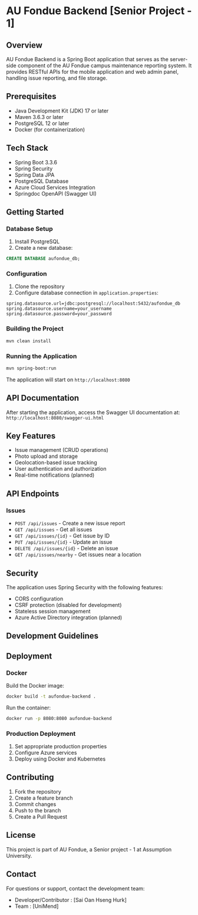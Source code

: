 # AU Fondue Backend [Senior Project - 1]

## Overview
AU Fondue Backend is a Spring Boot application that serves as the server-side component of the AU Fondue campus maintenance reporting system. It provides RESTful APIs for the mobile application and web admin panel, handling issue reporting, and file storage.

## Prerequisites
- Java Development Kit (JDK) 17 or later
- Maven 3.6.3 or later
- PostgreSQL 12 or later
- Docker (for containerization)

## Tech Stack
- Spring Boot 3.3.6
- Spring Security
- Spring Data JPA
- PostgreSQL Database
- Azure Cloud Services Integration
- Springdoc OpenAPI (Swagger UI)

## Getting Started

### Database Setup
1. Install PostgreSQL
2. Create a new database:
```sql
CREATE DATABASE aufondue_db;
```

### Configuration
1. Clone the repository
2. Configure database connection in `application.properties`:
```properties
spring.datasource.url=jdbc:postgresql://localhost:5432/aufondue_db
spring.datasource.username=your_username
spring.datasource.password=your_password
```

### Building the Project
```bash
mvn clean install
```

### Running the Application
```bash
mvn spring-boot:run
```
The application will start on `http://localhost:8080`

## API Documentation
After starting the application, access the Swagger UI documentation at:
`http://localhost:8080/swagger-ui.html`

## Key Features
- Issue management (CRUD operations)
- Photo upload and storage
- Geolocation-based issue tracking
- User authentication and authorization
- Real-time notifications (planned)

## API Endpoints

### Issues
- `POST /api/issues` - Create a new issue report
- `GET /api/issues` - Get all issues
- `GET /api/issues/{id}` - Get issue by ID
- `PUT /api/issues/{id}` - Update an issue
- `DELETE /api/issues/{id}` - Delete an issue
- `GET /api/issues/nearby` - Get issues near a location

## Security
The application uses Spring Security with the following features:
- CORS configuration
- CSRF protection (disabled for development)
- Stateless session management
- Azure Active Directory integration (planned)

## Development Guidelines

## Deployment

### Docker
Build the Docker image:
```bash
docker build -t aufondue-backend .
```

Run the container:
```bash
docker run -p 8080:8080 aufondue-backend
```

### Production Deployment
1. Set appropriate production properties
2. Configure Azure services
3. Deploy using Docker and Kubernetes

## Contributing
1. Fork the repository
2. Create a feature branch
3. Commit changes
4. Push to the branch
5. Create a Pull Request

## License
This project is part of AU Fondue, a Senior project - 1 at Assumption University.

## Contact
For questions or support, contact the development team:
- Developer/Contributor : [Sai Oan Hseng Hurk]
- Team : [UniMend]
